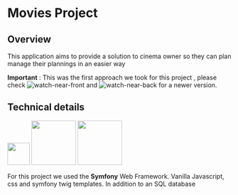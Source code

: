 # Movies Project

## Overview 

This application aims to provide a solution to cinema owner so they can plan manage their plannings in an easier way

**Important** : This was the first approach we took for this project , please check ![watch-near-front](https://github.com/Saief1999/web-project-gl4-front) and ![watch-near-back](https://github.com/Saief1999/web-project-gl4-back) for a newer version.


## Technical details


<div>
  <img width="50" src="https://seeklogo.com/images/S/symfony-logo-AA34C8FC16-seeklogo.com.png">
  <img width="100"  src="https://upload.wikimedia.org/wikipedia/fr/thumb/6/62/MySQL.svg/1200px-MySQL.svg.png">
  <img width="100" src="https://w7.pngwing.com/pngs/475/385/png-transparent-web-development-html-cascading-style-sheets-css3-javascript-javascript-html-css3-web-design-text-logo.png">
</div>

For this project we used the **Symfony** Web Framework. Vanilla Javascript, css and symfony twig templates. In addition to an SQL database

